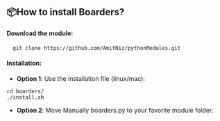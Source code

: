 ##  :package:How to install Boarders?
#### Download the module:
```
  git clone https://github.com/AmitNiz/pythonModules.git
```
#### Installation:
- __Option 1__: Use the installation file (linux/mac):
```
cd boarders/
./install.sh
```
- __Option 2__: Move Manually boarders.py to your favorite module folder.
